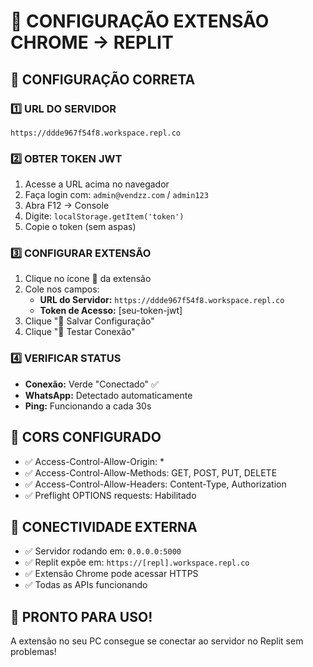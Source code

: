 # 🚀 CONFIGURAÇÃO EXTENSÃO CHROME → REPLIT

## 🎯 **CONFIGURAÇÃO CORRETA**

### **1️⃣ URL DO SERVIDOR**
```
https://ddde967f54f8.workspace.repl.co
```

### **2️⃣ OBTER TOKEN JWT**
1. Acesse a URL acima no navegador
2. Faça login com: `admin@vendzz.com` / `admin123`
3. Abra F12 → Console
4. Digite: `localStorage.getItem('token')`
5. Copie o token (sem aspas)

### **3️⃣ CONFIGURAR EXTENSÃO**
1. Clique no ícone 📱 da extensão
2. Cole nos campos:
   - **URL do Servidor:** `https://ddde967f54f8.workspace.repl.co`
   - **Token de Acesso:** [seu-token-jwt]
3. Clique "💾 Salvar Configuração"
4. Clique "🔌 Testar Conexão"

### **4️⃣ VERIFICAR STATUS**
- **Conexão:** Verde "Conectado" ✅
- **WhatsApp:** Detectado automaticamente
- **Ping:** Funcionando a cada 30s

## 🔧 **CORS CONFIGURADO**
- ✅ Access-Control-Allow-Origin: *
- ✅ Access-Control-Allow-Methods: GET, POST, PUT, DELETE
- ✅ Access-Control-Allow-Headers: Content-Type, Authorization
- ✅ Preflight OPTIONS requests: Habilitado

## 📡 **CONECTIVIDADE EXTERNA**
- ✅ Servidor rodando em: `0.0.0.0:5000`
- ✅ Replit expõe em: `https://[repl].workspace.repl.co`
- ✅ Extensão Chrome pode acessar HTTPS
- ✅ Todas as APIs funcionando

## 🎉 **PRONTO PARA USO!**
A extensão no seu PC consegue se conectar ao servidor no Replit sem problemas!